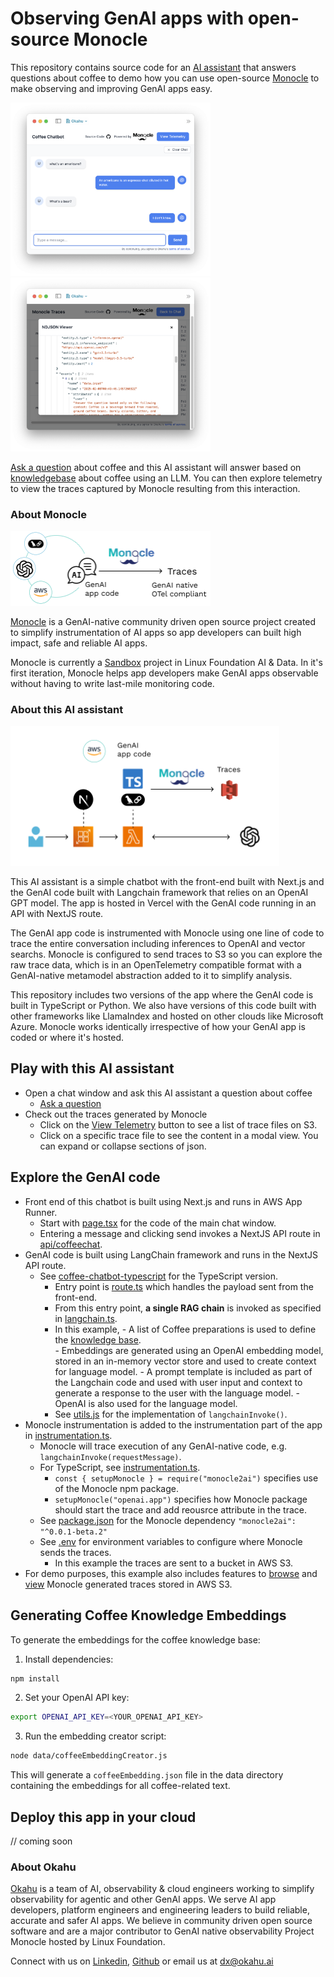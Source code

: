 # Observing GenAI apps with open-source Monocle

This repository contains source code for an [AI assistant](#about-this-ai-assistant) that answers questions about coffee to demo how you can use open-source [Monocle](#about-monocle) to make observing and improving GenAI apps easy.  

<img src="assets/img/coffee-ai-assistant.png" width="320"> <img src="assets/img/monocle-trace.png" width="320">

[Ask a question](https://monocle2ai.okahu.io) about coffee and this AI assistant will answer based on [knowledgebase](data/coffeeText.js) about coffee using an LLM. You can then explore telemetry to view the traces captured by Monocle resulting from this interaction. 

### About Monocle 

<img src="assets/img/monocle-chat-aws.png" width="320">

[Monocle](http://monocle2ai.org/) is a GenAI-native community driven open source project created to simplify instrumentation of AI apps so app developers can built high impact, safe and reliable AI apps. 

Monocle is currently a [Sandbox](https://lfaidata.foundation/projects/monocle/) project in Linux Foundation AI & Data. In it's first iteration, Monocle helps app developers make GenAI apps observable without having to write last-mile monitoring code. 

### About this AI assistant

<img src="assets/img/ai-assistant-aws.png" width="430">

This AI assistant is a simple chatbot with the front-end built with Next.js and the GenAI code built with Langchain framework that relies on an OpenAI GPT model. The app is hosted in Vercel with the GenAI code running in an API with NextJS route.

The GenAI app code is instrumented with Monocle using one line of code to trace the entire conversation including inferences to OpenAI and vector searchs. Monocle is configured to send traces to S3 so you can explore the raw trace data, which is in an OpenTelemetry compatible format with a GenAI-native metamodel abstraction added to it to simplify analysis. 

This repository includes two versions of the app where the GenAI code is built in TypeScript or Python. We also have versions of this code built with other frameworks like LlamaIndex and hosted on other clouds like Microsoft Azure. Monocle works identically irrespective of how your GenAI app is coded or where it's hosted. 

## Play with this AI assistant

- Open a chat window and ask this AI assistant a question about coffee  
  - [Ask a question](https://monocle2ai.okahu.io) 
- Check out the traces generated by Monocle 
  - Click on the [View Telemetry](https://monocle2ai.okahu.io/s3) button to see a list of trace files on S3. 
  - Click on a specific trace file to see the content in a modal view. You can expand or collapse sections of json. 

## Explore the GenAI code 

- Front end of this chatbot is built using Next.js and runs in AWS App Runner.   
  - Start with [page.tsx](src/app/page.tsx) for the code of the main chat window. 
  - Entering a message and clicking send invokes a NextJS API route in [api/coffeechat](src/app/api/coffeechat/route.ts).
- GenAI code is built using LangChain framework and runs in the NextJS API route.
  - See [coffee-chatbot-typescript](src/app/api/coffeechat/langchain.ts) for the TypeScript version.
      - Entry point is [route.ts](src/app/api/coffeechat/route.ts.) which handles the payload sent from the front-end.
      - From this entry point, **a single RAG chain** is invoked as specified in [langchain.ts](src/app/api/coffeechat/langchain.ts). 
      - In this example,
            - A list of Coffee preparations is used to define the [knowledge base](data/coffeeText.js).  
            - Embeddings are generated using an OpenAI embedding model, stored in an in-memory vector store and used to create context for language model. 
            - A prompt template is included as part of the Langchain code and used with user input and context to generate a response to the user with the language model. 
            - OpenAI is also used for the language model. 
      - See [utils.js](src/app/api/coffeechat/utils.ts) for the implementation of `langchainInvoke()`.
- Monocle instrumentation is added to the instrumentation part of the app in [instrumentation.ts](src/instrumentation.ts). 
  - Monocle will trace execution of any GenAI-native code, e.g. `langchainInvoke(requestMessage)`. 
  - For TypeScript, see [instrumentation.ts](src/instrumentation.ts). 
     - `const { setupMonocle } = require("monocle2ai")` specifies use of the Monocle npm package. 
     - `setupMonocle("openai.app")` specifies how Monocle package should start the trace and add reousrce attribute in the trace. 
  - See [package.json](package.json) for the Monocle dependency `"monocle2ai": "^0.0.1-beta.2"`
  - See [.env](.env) for environment variables to configure where Monocle sends the traces.
     - In this example the traces are sent to a bucket in AWS S3. 
- For demo purposes, this example also includes features to [browse](src/app/api/s3list/route.ts) and [view](src/app/s3/page.tsx) Monocle generated traces stored in AWS S3. 

## Generating Coffee Knowledge Embeddings

To generate the embeddings for the coffee knowledge base:

1. Install dependencies:
```bash
npm install
```

2. Set your OpenAI API key:
```bash
export OPENAI_API_KEY=<YOUR_OPENAI_API_KEY>
```

3. Run the embedding creator script:
```bash
node data/coffeeEmbeddingCreator.js
```

This will generate a `coffeeEmbedding.json` file in the data directory containing the embeddings for all coffee-related text.

## Deploy this app in your cloud

// coming soon

### About Okahu

[Okahu](https://www.okahu.ai) is a team of AI, observability & cloud engineers working to simplify observability for agentic and other GenAI apps. We serve AI app developers, platform engineers and engineering leaders to build reliable, accurate and safer AI apps. We believe in community driven open source software and are a major contributor to GenAI native observability Project Monocle hosted by Linux Foundation.

Connect with us on [Linkedin](https://www.linkedin.com/company/99272699/admin/dashboard/), [Github](https://github.com/okahu) or email us at <dx@okahu.ai>